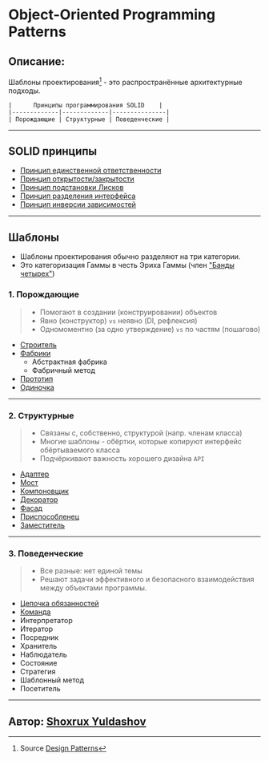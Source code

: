 # Object-Oriented Programming Patterns

## Описание:

Шаблоны проектирования[^1] - это распространённые архитектурные подходы.

```text
|      Принципы программирования SOLID    |
|-------------|-------------|---------------|
| Порождающие | Структурные | Поведенческие |
```

---

## SOLID принципы

- [Принцип единственной ответственности](src/solid/README.md#srp)
- [Принцип открытости/закрытости](src/solid/README.md#ocp)
- [Принцип подстановки Лисков](src/solid/README.md#lsp)
- [Принцип разделения интерфейса](src/solid/README.md#isp)
- [Принцип инверсии зависимостей](src/solid/README.md#dip)

---

## Шаблоны

- Шаблоны проектирования обычно разделяют на три категории.
- Это категоризация Гаммы в честь Эриха Гаммы (член ["Банды четырех"](https://ru.wikipedia.org/wiki/Design_Patterns))

### 1. Порождающие

> - Помогают в создании (конструировании) объектов
> - Явно (конструктор) `vs` неявно (DI, рефлексия)
> - Одномоментно (за одно утверждение) `vs` по частям (пошагово)

- [Строитель](src/creational/builder/README.md)
- [Фабрики](src/creational/factories/README.md)
    - Абстрактная фабрика
    - Фабричный метод
- [Прототип](src/creational/prototype/README.md)
- [Одиночка](src/creational/singleton/README.md)

---

### 2. Структурные

> - Связаны с, собственно, структурой (напр. членам класса)
> - Многие шаблоны - обёртки, которые копируют интерфейс обёртываемого класса
> - Подчёркивают важность хорошего дизайна `API`

- [Адаптер](src/structural/adapter/README.md)
- [Мост](src/structural/bridge/README.md)
- [Компоновщик](src/structural/composite/README.md)
- [Декоратор](/src/structural/decorator/README.md)
- [Фасад](src/structural/facade/README.md)
- [Приспособленец](src/structural/flywieght/README.md)
- [Заместитель](src/structural/proxy/README.md)

---

### 3. Поведенческие

> - Все разные: нет единой темы
> - Решают задачи эффективного и безопасного взаимодействия между объектами программы.


- [Цепочка обязанностей](src/behavioral/chain_of_responsibility/README.md)
- [Команда](src/behavioral/command/README.md)
- Интерпретатор
- Итератор
- Посредник
- Хранитель
- Наблюдатель
- Состояние
- Стратегия
- Шаблонный метод
- Посетитель

---

## Автор: [Shoxrux Yuldashov](https://github.com/shyuldashov)

[^1]: Source [Design Patterns](https://www.oodesign.com/)
